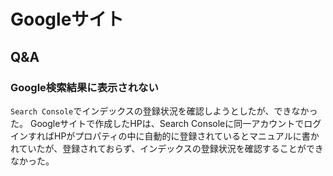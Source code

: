 # Googleサイト

## Q&A

### Google検索結果に表示されない

`Search Console`でインデックスの登録状況を確認しようとしたが、できなかった。
Googleサイトで作成したHPは、Search Consoleに同一アカウントでログインすればHPがプロパティの中に自動的に登録されているとマニュアルに書かれていたが、登録されておらず、インデックスの登録状況を確認することができなかった。





